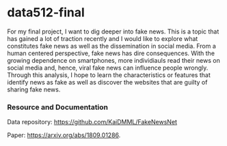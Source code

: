 # data512-final


For my final project, I want to dig deeper into fake news. This is a topic that has gained a lot of traction recently and I would like to explore what constitutes fake news as well as the dissemination in social media. From a human centered perspective, fake news has dire consequences. With the growing dependence on smartphones, more individiauls read their news on social media and, hence, viral fake news can influence people wrongly. Through this analysis, I hope to learn the characteristics or features that identify news as fake as well as discover the websites that are guilty of sharing fake news.

### Resource and Documentation
Data repository: https://github.com/KaiDMML/FakeNewsNet 

Paper: https://arxiv.org/abs/1809.01286.

